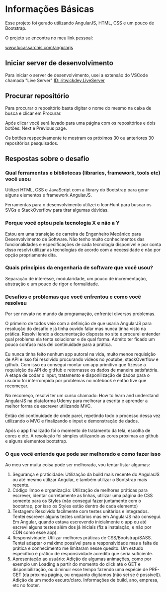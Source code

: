 # Informações Básicas
Esse projeto foi gerado utilizando AngularJS, HTML, CSS e um pouco de Bootstrap.

O projeto se encontra no meu link pessoal:

www.lucassarchis.com/angularjs

## Iniciar server de desenvolvimento

Para iniciar o server de desenvolvimento, usei a extensão do VSCode chamada "Live Server" [ID: ritwickdey.LiveServer](https://marketplace.visualstudio.com/items?itemName=ritwickdey.LiveServer)

## Procurar repositório

Para procurar o repositório basta digitar o nome do mesmo na caixa de busca e clicar em Procurar.

Após clicar você será levado para uma página com os repositórios e dois botões: Next e Previous page.

Os botões respectivamente te mostram os próximos 30 ou anteriores 30 repositórios pesquisados.

## Respostas sobre o desafio
### Qual ferramentas e bibliotecas (libraries, framework, tools etc) você usou

Utilizei HTML, CSS e JavaScript com a library do Bootstrap para gerar alguns elementos e framework AngularJS.

Ferramentas para o desenvolvimento utilizei o IconHunt para buscar os SVGs e StackOverflow para tirar algumas dúvidas.

### Porque você optou pela tecnologia X e não a Y

Estou em uma transição de carreira de Engenheiro Mecânico para Desenvolvimento de Software. Não tenho muito conhecimentos das funcionalidades e especificações de cada tecnologia disponível e por conta disso resolvi utilizar as tecnologias de acordo com a necessidade e não por opção propriamente dita.

### Quais princípios da engenharia de software que você usou?
Separação de interesse, modularidade, um pouco de incrementação, abstração e um pouco de rigor e formalidade.

### Desafios e problemas que você enfrentou e como você resolveu
Por ser novato no mundo da programação, enfrentei diversos problemas.

O primeiro de todos veio com a definição de que usaria AngularJS para resolução do desafio e já tinha ouvido falar mas nunca tinha visto na prática.
Resolvi lendo a documentação disposta no site e procurei entender qual problema ela tenta solucionar e de qual forma. Admito ter ficado um pouco confuso mas dei continuidade para a prática.

Eu nunca tinha feito nenhum app autoral na vida, muito menos requisição de API e isso foi resolvido procurando vídeos no youtube, stackOverflow e github. Com isso eu consegui montar um app primitivo que fizesse a requisição da API do gitHub e retornasse os dados de maneira satisfatória. A etapa de codar o input, tratamento e disponilização de dados para o usuário foi interrompida por problemas no notebook e então tive que recomeçar.

No recomeço, resolvi ter um curso chamado: How to learn and understand AngularJS na plataforma Udemy para melhorar a escrita e aprender a melhor forma de escrever utilizando MVC.

Então dei continuidade de onde parei, repetindo todo o processo dessa vez utilizando o MVC e finalizando o input e demonstração de dados.

Após o app finalizado foi o momento de tratamento da tela, escolha de cores e etc. A resolução foi simples utilizando as cores próximas ao github e alguns elementos bootstrap.

### O que você entende que pode ser melhorado e como fazer isso
Ao meu ver muita coisa pode ser melhorada, vou tentar listar algumas:

1. Segurança e praticidade: Utilização da build mais recente do AngularJS ou até mesmo utilizar Angular, e também utilizar o Bootstrap mais recente.
2. Código limpo e organização: Utilização de melhores práticas para escrever, identar corretamente as linhas, utilizar uma página de CSS somente para os Styles (não consegui fazer juntamente com o bootstrap, por isso os Styles estão dentro de cada elemento)
3. Testagem: Resolvido facilmente com testes unitários e integrados. Tentei escrever alguns testes unitários mas em AngularJS não consegui. Em Angular, quando estava escrevendo inicialmente o app eu até escrevi alguns testes além dos já iniciais (fiz a instalação, e não por CDN como esse app).
4. Responsividade:  Utilizar melhores práticas de CSS/Bootstrap/SASS. Tentei adaptar o máximo possível para a responsividade mas a falta de prática e conhecimento me limitaram nesse quesito. Um estudo específico e prático de responsividade acredito que seria suficiente.
5. Apresentação ao usuário: Adição de algumas animações, como por exemplo um Loading a partir do momento do click até o GET e disponibilização, ou diminuir esse tempo fazendo uma espécie de PRÉ-GET (da próxima página, ou enquanto digitamos (não sei se é possível)). Adição de um modo escuro/claro. Informações de build, ano, empresa, etc no footer.

